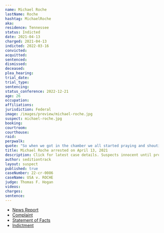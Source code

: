 ```yaml
---
name: Michael Roche
lastName: Roche
hashtag: MichaelRoche
aka:
residence: Tennessee
status: Indicted
date: 2021-04-13
charged: 2021-04-13
indicted: 2022-03-16
convicted:
acquitted:
sentenced:
dismissed:
deceased:
plea_hearing:
trial_date:
trial_type:
sentencing:
status_conference: 2022-12-21
age: 26
occupation:
affiliations:
jurisdiction: Federal
image: /images/preview/michael-roche.jpg
suspect: michael-roche.jpg
booking:
courtroom:
courthouse:
raid:
perpwalk:
quote: "So when we got in the chamber we all started praying and shouting in the name of Jesus Christ and inviting Christ back into our state Capitol"
title: Michael Roche arrested on April 13, 2021
description: Click for latest case details. Suspects innocent until proven guilty.
author: seditiontrack
layout: suspect
published: true
caseNumber: 22-cr-0086
caseName: USA v. ROCHE
judge: Thomas F. Hogan
videos:
charges:
sentence:
---
```

- [News Report](https://www.tennessean.com/story/news/crime/2021/04/13/murfreesboro-man-michael-roche-arrested-u-s-capitol-riot-case/7205782002/)
- [Complaint](https://www.justice.gov/usao-dc/case-multi-defendant/file/1386731/download)
- [Statement of Facts](https://www.justice.gov/usao-dc/case-multi-defendant/file/1386736/download)
- [Indictment](https://extremism.gwu.edu/sites/g/files/zaxdzs2191/f/Michael%20Roche%20Indictment.pdf)
